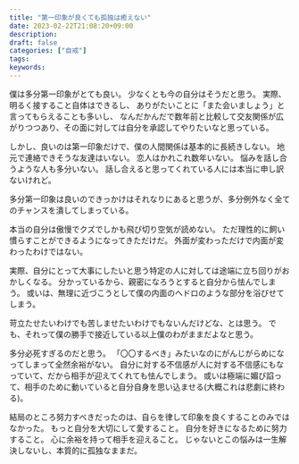```yaml
---
title: "第一印象が良くても孤独は癒えない"
date: 2023-02-22T21:08:20+09:00
description:
draft: false
categories: ["自戒"]
tags:
keywords:
---
```


僕は多分第一印象がとても良い。
少なくとも今の自分はそうだと思う。
実際、明るく接すること自体はできるし、
ありがたいことに「また会いましょう」と言ってもらえることも多いし、
なんだかんだで数年前と比較して交友関係が広がりつつあり、その面に対しては自分を承認してやりたいなと思っている。

しかし、良いのは第一印象だけで、僕の人間関係は基本的に長続きしない。
地元で連絡できそうな友達はいない。
恋人はかれこれ数年いない。
悩みを話し合うような人も多分いない。
話し合えると思ってくれている人には本当に申し訳ないけれど。

多分第一印象は良いのできっかけはそれなりにあると思うが、多分例外なく全てのチャンスを潰してしまっている。

本当の自分は傲慢でクズでしかも飛び切り空気が読めない。
ただ理性的に飼い慣らすことができるようになってきただけだ。
外面が変わっただけで内面が変わったわけではない。

実際、自分にとって大事にしたいと思う特定の人に対しては途端に立ち回りがおかしくなる。
分かっているから、親密になろうとすると自分から怯んでしまう。
或いは、無理に近づこうとして僕の内面のヘドロのような部分を浴びせてしまう。

苛立たせたいわけでも苦しませたいわけでもないんだけどな、とは思う。
でも、それって僕の勝手で接近している以上僕のわがままだよなと思う。

多分必死すぎるのだと思う。
「〇〇するべき」みたいなのにがんじがらめになってしまって全然余裕がない。
自分に対する不信感が人に対する不信感にもなっていて、だから相手が迎えてくれても怯んでしまう。
或いは極端に媚び諂って、相手のために動いていると自分自身を思い込ませる(大概これは悲劇に終わる)。

結局のところ努力すべきだったのは、自らを律して印象を良くすることのみではなかった。
もっと自分を大切にして愛すること。
自分を好きになるために努力すること。
心に余裕を持って相手を迎えること。
じゃないとこの悩みは一生解決しないし、本質的に孤独なままだ。
